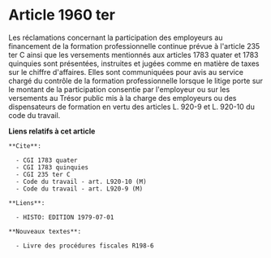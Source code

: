 # Article 1960 ter

Les réclamations concernant la participation des employeurs au financement de la formation professionnelle continue prévue à
l'article 235 ter C ainsi que les versements mentionnés aux articles 1783 quater et 1783 quinquies sont présentées,
instruites et jugées comme en matière de taxes sur le chiffre d'affaires. Elles sont communiquées pour avis au service chargé
du contrôle de la formation professionnelle lorsque le litige porte sur le montant de la participation consentie par
l'employeur ou sur les versements au Trésor public mis à la charge des employeurs ou des dispensateurs de formation en vertu
des articles L. 920-9 et L. 920-10 du code du travail.

**Liens relatifs à cet article**

	**Cite**:

	  - CGI 1783 quater
	  - CGI 1783 quinquies
	  - CGI 235 ter C
	  - Code du travail - art. L920-10 (M)
	  - Code du travail - art. L920-9 (M)

	**Liens**:

	  - HISTO: EDITION 1979-07-01

	**Nouveaux textes**:

	  - Livre des procédures fiscales R198-6
